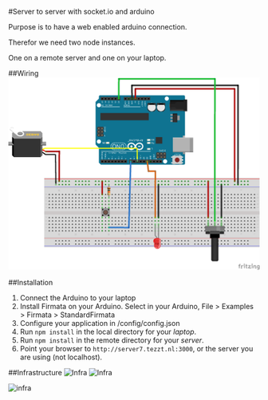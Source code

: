 #Server to server with socket.io and arduino

Purpose is to have a web enabled arduino connection.

Therefor we need two node instances.

One on a remote server and one on your laptop.

##Wiring
![Schema](https://raw.githubusercontent.com/theotheu/server-to-server-with-socketio-and-arduino/master/assets/schema_bb.png)

##Installation
1. Connect the Arduino to your laptop
1. Install Firmata on your Arduino. Select in your Arduino, File > Examples > Firmata > StandardFirmata
1. Configure your application in /config/config.json
1. Run `npm install` in the local directory for your *laptop*.
1. Run `npm install` in the remote directory for your *server*.
1. Point your browser to `http://server7.tezzt.nl:3000`, or the server you are using (not localhost).

##Infrastructure
![Infra](http://goo.gl/pAC6Fc)
![Infra](https://docs.google.com/drawings/d/1pj94xgUijcOLkpKB5FcPyc16BTWTQOqOY7AHEqqS7TY/edit?usp=sharing)

<img src="https://docs.google.com/drawings/d/1pj94xgUijcOLkpKB5FcPyc16BTWTQOqOY7AHEqqS7TY/edit?usp=sharing" alt="infra">
